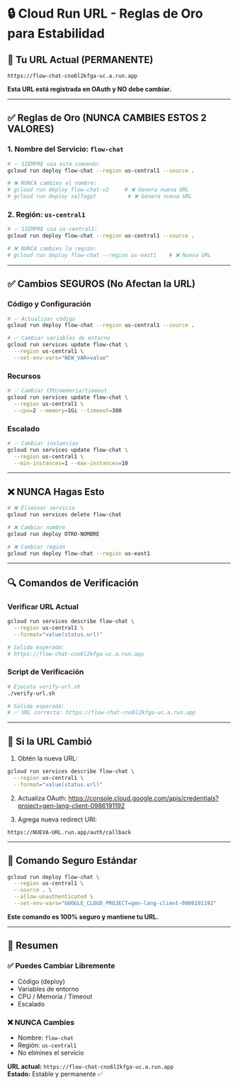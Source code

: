 # 🔒 Cloud Run URL - Reglas de Oro para Estabilidad

## 📌 Tu URL Actual (PERMANENTE)

```
https://flow-chat-cno6l2kfga-uc.a.run.app
```

**Esta URL está registrada en OAuth y NO debe cambiar.**

---

## ✅ Reglas de Oro (NUNCA CAMBIES ESTOS 2 VALORES)

### 1. Nombre del Servicio: `flow-chat`

```bash
# ✅ SIEMPRE usa este comando:
gcloud run deploy flow-chat --region us-central1 --source .

# ❌ NUNCA cambies el nombre:
# gcloud run deploy flow-chat-v2     # ❌ Genera nueva URL
# gcloud run deploy salfagpt          # ❌ Genera nueva URL
```

### 2. Región: `us-central1`

```bash
# ✅ SIEMPRE usa us-central1:
gcloud run deploy flow-chat --region us-central1 --source .

# ❌ NUNCA cambies la región:
# gcloud run deploy flow-chat --region us-east1    # ❌ Nueva URL
```

---

## ✅ Cambios SEGUROS (No Afectan la URL)

### Código y Configuración
```bash
# ✅ Actualizar código
gcloud run deploy flow-chat --region us-central1 --source .

# ✅ Cambiar variables de entorno
gcloud run services update flow-chat \
  --region us-central1 \
  --set-env-vars="NEW_VAR=value"
```

### Recursos
```bash
# ✅ Cambiar CPU/memoria/timeout
gcloud run services update flow-chat \
  --region us-central1 \
  --cpu=2 --memory=1Gi --timeout=300
```

### Escalado
```bash
# ✅ Cambiar instancias
gcloud run services update flow-chat \
  --region us-central1 \
  --min-instances=1 --max-instances=10
```

---

## ❌ NUNCA Hagas Esto

```bash
# ❌ Eliminar servicio
gcloud run services delete flow-chat

# ❌ Cambiar nombre
gcloud run deploy OTRO-NOMBRE

# ❌ Cambiar región
gcloud run deploy flow-chat --region us-east1
```

---

## 🔍 Comandos de Verificación

### Verificar URL Actual
```bash
gcloud run services describe flow-chat \
  --region us-central1 \
  --format="value(status.url)"

# Salida esperada:
# https://flow-chat-cno6l2kfga-uc.a.run.app
```

### Script de Verificación
```bash
# Ejecuta verify-url.sh
./verify-url.sh

# Salida esperada:
# ✅ URL correcta: https://flow-chat-cno6l2kfga-uc.a.run.app
```

---

## 🚨 Si la URL Cambió

1. Obtén la nueva URL:
```bash
gcloud run services describe flow-chat \
  --region us-central1 \
  --format="value(status.url)"
```

2. Actualiza OAuth:
https://console.cloud.google.com/apis/credentials?project=gen-lang-client-0986191192

3. Agrega nueva redirect URI:
```
https://NUEVA-URL.run.app/auth/callback
```

---

## 📝 Comando Seguro Estándar

```bash
gcloud run deploy flow-chat \
  --region us-central1 \
  --source . \
  --allow-unauthenticated \
  --set-env-vars="GOOGLE_CLOUD_PROJECT=gen-lang-client-0986191192"
```

**Este comando es 100% seguro y mantiene tu URL.**

---

## 🎯 Resumen

### ✅ Puedes Cambiar Libremente
- Código (deploy)
- Variables de entorno
- CPU / Memoria / Timeout
- Escalado

### ❌ NUNCA Cambies
- Nombre: `flow-chat`
- Región: `us-central1`
- No elimines el servicio

**URL actual:** `https://flow-chat-cno6l2kfga-uc.a.run.app`  
**Estado:** Estable y permanente ✅
